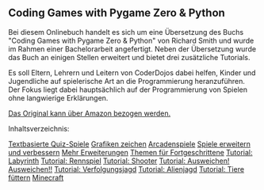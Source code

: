 ## Coding Games with Pygame Zero & Python

Bei diesem Onlinebuch handelt es sich um eine Übersetzung des Buchs "Coding Games with Pygame Zero & Python"
von Richard Smith und wurde im Rahmen einer Bachelorarbeit angefertigt.
Neben der Übersetzung wurde das Buch an einigen Stellen erweitert und bietet drei zusätzliche Tutorials. 

Es soll Eltern, Lehrern und Leitern von CoderDojos dabei helfen, Kinder und Jugendliche auf spielerische Art
an die Programmierung heranzuführen. Der Fokus liegt dabei hauptsächlich auf der Programmierung von Spielen
ohne langwierige Erklärungen. 

[Das Original kann über Amazon bezogen werden.](https://www.amazon.de/Coding-Games-Pygame-Zero-Python/dp/1695028805/)

Inhaltsverzeichnis:

[Textbasierte Quiz-Spiele](https://python4kids-ba.github.io/Python4kids/pages/textbasierte_quizspiele.html)
[Grafiken zeichen](https://python4kids-ba.github.io/Python4kids/pages/grafiken_zeichnen.md)
[Arcadenspiele](https://python4kids-ba.github.io/Python4kids/pages/arcadenspiele.html)
[Spiele erweitern und verbessern](https://python4kids-ba.github.io/Python4kids/pages/spiele_erweitern.html)
[Mehr Erweiterungen](https://python4kids-ba.github.io/Python4kids/pages/mehr_erweiterungen.html)
[Themen für Fortgeschrittene](https://python4kids-ba.github.io/Python4kids/pages/themen_fortgeschrittene.html)
[Tutorial: Labyrinth](https://python4kids-ba.github.io/Python4kids/pages/tutorial_labyrinth.html)
[Tutorial: Rennspiel](https://python4kids-ba.github.io/Python4kids/pages/tutorial_rennspiel.html)
[Tutorial: Shooter](https://python4kids-ba.github.io/Python4kids/pages/tutorial_shooter.html)
[Tutorial: Ausweichen! Ausweichen!!](https://python4kids-ba.github.io/Python4kids/pages/tutorial_ausweichen.html)
[Tutorial: Verfolgungsjagd](https://python4kids-ba.github.io/Python4kids/pages/tutorial_verfolgungsjagd.html)
[Tutorial: Alienjagd](https://python4kids-ba.github.io/Python4kids/pages/tutorial_alienjagd.html)
[Tutorial: Tiere füttern](https://python4kids-ba.github.io/Python4kids/pages/tutorial_tiere_fuettern.html)
[Minecraft](https://python4kids-ba.github.io/Python4kids/pages/minecraft.html)
